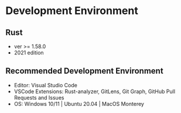 # Development Environment

## Rust

* ver >= 1.58.0
* 2021 edition

## Recommended Development Environment

* Editor: Visual Studio Code
* VSCode Extensions: Rust-analyzer, GitLens, Git Graph, GitHub Pull Requests and Issues
* OS: Windows 10/11 | Ubuntu 20.04 | MacOS Monterey
